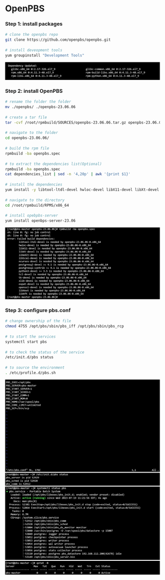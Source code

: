 # OpenPBS

### Step 1: install packages
```bash
# clone the openpbs repo
git clone https://github.com/openpbs/openpbs.git

# install deveopment tools
yum groupinstall "Development Tools"

```
![](./images/1.jpg)

### Step 2: install OpenPBS
```bash
# rename the folder the folder
mv ./openpbs/ ./openpbs-23.06.06

# create a tar file 
tar -cvf /root/rpmbuild/SOURCES/openpbs-23.06.06.tar.gz openpbs-23.06.06/ 

# navigate to the folder
cd openpbs-23.06.06/

# build the rpm file
rpmbuild -ba openpbs.spec

# to extract the dependencies list(Optional)
rpmbuild -ba openpbs.spec
cat dependencies_list | sed -n '4,20p' | awk '{print $1}'

# install the dependencies
yum install -y libtool-ltdl-devel hwloc-devel libX11-devel libXt-devel libedit-devel libical-devel ncurses-devel postgresql-devel postgresql-contrib python3-devel tcl-devel tk-devel zlib-devel expat-devel openssl-devel libXext libXft gcc hwloc-devel;

# navigate to the directory 
cd /root/rpmbuild/RPMS/x86_64 

# install opebpbs-server
yum install openbps-server-23.06

```
![](./images/2.jpg)

### Step 3: configure pbs.conf
```bash
# change ownership of the file 
chmod 4755 /opt/pbs/sbin/pbs_iff /opt/pbs/sbin/pbs_rcp

# to start the services
systemctl start pbs

# to check the status of the service
/etc/init.d/pbs status

# to source the environment
. /etc/profile.d/pbs.sh

```
![](./images/3.jpg)
![](./images/4.jpg)
![](./images/5.jpg)
![](./images/6.jpg)




















